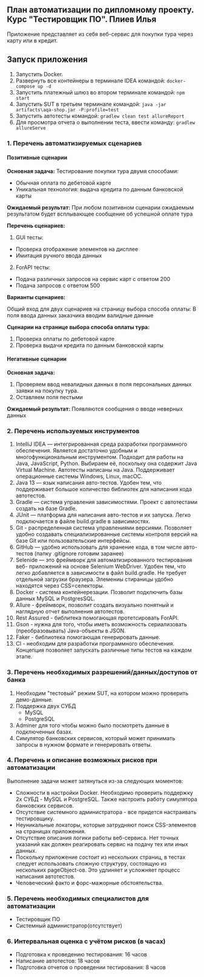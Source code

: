 ## План автоматизации по дипломному проекту. Курс "Тестировщик ПО". Плиев Илья

Приложение представляет из себя веб-сервис для покупки тура через карту или в кредит. 

## Запуск приложения

1. Запустить Docker.
1. Развернуть все контейнеры в терминале IDEA командой:
           ````
           docker-compose up -d
           ````
1. Запустить платежный шлюз во втором терминале командой: 
            ````
             npm start
             ````
1. Запустить SUT в третьем терминале командой:
            ````
            java -jar artifacts\aqa-shop.jar -P:profile=test
            ````
1. Запустить автотесты командой:
            ````
            gradlew clean test allureReport
            ````
1. Для просмотра отчета о выполнении теста, ввести команду:
            ````
            gradlew allureServe
            ````


### **1. Перечень автоматизируемых сценариев**

#### **Позитивные сценарии**

**Основная задача:** 
Тестирование покупки тура двумя способами:
* Обычная оплата по дебетовой карте
* Уникальная технология: выдача кредита по данным банковской карты

**Ожидаемый результат:**
 При любом позитивном сценарии ожидаемым результатом будет всплывающее сообщение об
 успешной оплате тура
 
 **Перечень сценариев:**
 1. GUI тесты:
 * Проверка отображение элементов на дисплее
 * Имитация ручного ввода данных 

 2. ForAPI тесты:
 * Подача различных запросов на сервис карт с ответом 200
 * Подача запросов с ответом 500
 
 **Варианты сценариев:**
 
 Общий вход для двух сценариев на страницу выбора способа оплаты:
 В поля ввода данных заказчика вводим валидные данные
 
 **Сценарии на странице выбора способа оплаты тура:**
 
 1. Проверка оплаты по дебетовой карте
 1. Проверка выдачи кредита по данным банковской карты
 
 #### **Негативные сценарии**
 
**Основная задача:**
1. Проверяем ввод невалидных данных в поля персональных данных заявки 
 на покупку тура.
2. Оставляем поля пестыми 
 
 **Ожидаемый результат:**
 Появляются сообщения о вводе неверных данных
 
 ### **2. Перечень используемых инструментов**
 
 1. IntelliJ IDEA — интегрированная среда разработки программного обеспечения. Является достаточно удобным
 и многофункциональным инструментом. Подходит для работы на Java, JavaScript, Python. 
 Выбираем её, поскольку она содержит Java Virtual Machine. Автотесты 
 написаны на Java. Поддерживает операционные системы Windows, 
 Linux, macOC.
 1. Java 13 — язык написания авто-тестов. Удобен тем, что поддерживает большое количество 
 библиотек для написания кода автотестов.
 1. Gradle — система управления зависимостями. Проект с автотестами 
 создать на базе Gradle. 
 1. JUnit — платформа для написания авто-тестов и их запуска. Легко подключается 
 в файле build.gradle в зависимостях.
 1. Git - распределенная система управлениями версиями. Позволяет удобно создавать 
 специализированные системы контроля версий на базе Git или пользовательские интерфейсы.
 1. GitHub — удобно использовать для хранение кода, в том числе авто-тестов 
 (папку .gitignore готовим заранее) 
 1. Selenide — это фреймворк для автоматизированного тестирования веб-
 приложений на основе Selenium WebDriver. Удобен тем, что легко добавляется в зависимости
 в файл build.gradle. Не требует отдельной загрузки браузера. Элемениы стираницы удобно находятся
 через CSS=селекторы.  
 1. Docker - система контейнерезации. Позволит подключить базы данных MySQL и PostgresSQL.
 1. Allure - фреймворк, позволит создать визуально понятный и наглядную отчет выполнения автотестов.
 1. Rest Assured - библитека помогающая протетсировать ForAPI.
 1. Gson -  нужна для того, чтобы иметь возможность сериализовать (преобразовывать) Java-объекты в JSON.
 1. Faker - библиотека помогающая генерировать данные.
 1. CI - необходим для разработки программного обеспечения. Концепция позволяет запускать различные типы 
 тестов на каждом этапе.
    
 ### **3. Перечень необходимых разрешений/данных/доступов от банка**
 
 1. Необходим "тестовый" режим SUT, на котором можно проверить демо-данные. 
 1. Поддержка двух СУБД 
       * MySQL
       * PostgreSQL
1. Adminer для того чтобы можно было посмотреть данные в подключенных базах.
1. Симулятор банковских сервисов, который может принимать запросы в нужном формате и генерировать ответы.

### **4. Перечень и описание возможных рисков при автоматизации**

Выполнение задачи может затянуться из-за следующих моментов:

* Сложности в настройки Docker. 
Необходимо проверить поддержку 2х СУБД - MySQL и PostgreSQL. 
Также настроить работу симулятора банковских сервисов.
* Отсутствие системного администратора - все придется настраивать тестировщику. 
* Неуникальные локаторы, которые затрудняют поиск CSS-элементов 
на страницах приложения.
* Отсутствие описания логики работы веб-сервиса. Нет точных указаний как должен реагировать
сервис на подачу тех или иных данных.
* Поскольку приложение состоит из нескольких страниц, 
в тестах следует использовать сложную структуру, состоящую из 
нескольких pageObject-ов. Это удлиняет и усложняет процесс написания автотестов.
* Человеческий факто и форс-мажорные обстоятельства.


### **5. Перечень необходимых специалистов для автоматизации**

* Тестировщик ПО 
* Системный администратор(отсутствует)

### **6. Интервальная оценка с учётом рисков (в часах)**

* Подготовка к проведению тестирования: 16 часов
* Написание автотестов: 18 часов
* Подготовка отчетов о проведении тестирования: 8 часов
